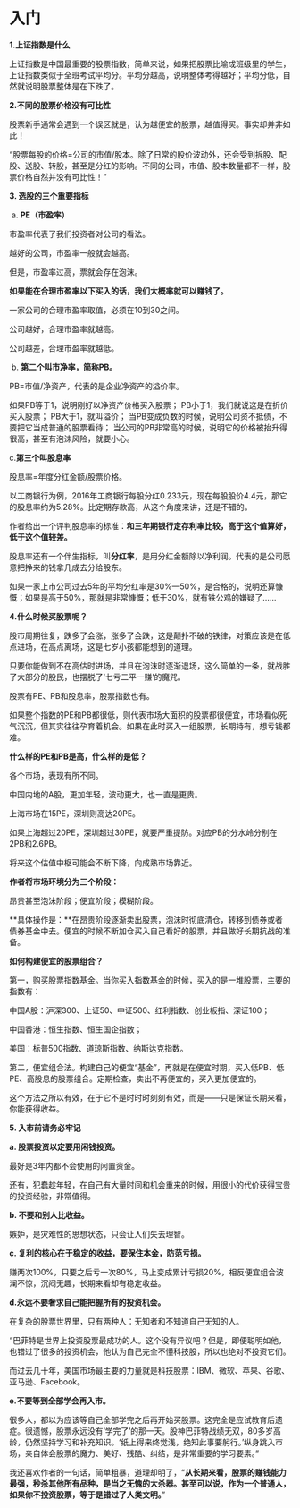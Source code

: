 # 入门


**1.上证指数是什么**

上证指数是中国最重要的股票指数，简单来说，如果把股票比喻成班级里的学生，上证指数类似于全班考试平均分。平均分越高，说明整体考得越好；平均分低，自然就说明股票整体是在下跌了。


**2.不同的股票价格没有可比性**

股票新手通常会遇到一个误区就是，认为越便宜的股票，越值得买。事实却并非如此！

“股票每股的价格=公司的市值/股本。除了日常的股价波动外，还会受到拆股、配股、送股、转股，甚至是分红的影响。不同的公司，市值、股本数量都不一样，股票价格自然并没有可比性！”


**3. 选股的三个重要指标**

​	a. **PE（市盈率）**

市盈率代表了我们投资者对公司的看法。

越好的公司，市盈率一般就会越高。

但是，市盈率过高，票就会存在泡沫。

**如果能在合理市盈率以下买入的话，我们大概率就可以赚钱了。**

一家公司的合理市盈率取值，必须在10到30之间。

公司越好，合理市盈率就越高。

公司越差，合理市盈率就越低。


​	b. **第二个叫市净率，简称PB。**

PB=市值/净资产，代表的是企业净资产的溢价率。

如果PB等于1，说明刚好以净资产价格买入股票； PB小于1，我们就说这是在折价买入股票； PB大于1，就叫溢价； 当PB变成负数的时候，说明公司资不抵债，不要把它当成普通的股票看待； 当公司的PB非常高的时候，说明它的价格被抬升得很高，甚至有泡沫风险，就要小心。

c.**第三个叫股息率**

股息率=年度分红金额/股票价格。

以工商银行为例，2016年工商银行每股分红0.233元，现在每股股价4.4元，那它的股息率约为5.28%。比定期存款高，从这个角度来讲，还是不错的。

作者给出一个评判股息率的标准：**和三年期银行定存利率比较，高于这个值算好，低于这个值较差。**

股息率还有一个伴生指标，叫**分红率**，是用分红金额除以净利润。代表的是公司愿意把挣来的钱拿几成去分给股东。

如果一家上市公司过去5年的平均分红率是30%—50%，是合格的，说明还算慷慨；如果是高于50%，那就是非常慷慨；低于30%，就有铁公鸡的嫌疑了……



**4.什么时候买股票呢？**

股市周期往复，跌多了会涨，涨多了会跌，这是颠扑不破的铁律，对策应该是在低点进场，在高点离场，这是七岁小孩都能想到的道理。

只要你能做到不在高估时进场，并且在泡沫时逐渐退场，这么简单的一条，就战胜了大部分的股民，也摆脱了‘七亏二平一赚’的魔咒。

股票有PE、PB和股息率，股票指数也有。

如果整个指数的PE和PB都很低，则代表市场大面积的股票都很便宜，市场看似死气沉沉，但其实往往孕育着机会。如果在此时买入一组股票，长期持有，想亏钱都难。



**什么样的PE和PB是高，什么样的是低？**

各个市场，表现有所不同。

中国内地的A股，更加年轻，波动更大，也一直是更贵。

上海市场在15PE，深圳则高达20PE。

如果上海超过20PE，深圳超过30PE，就要严重提防。对应PB的分水岭分别在2PB和2.6PB。

将来这个估值中枢可能会不断下降，向成熟市场靠近。

**作者将市场环境分为三个阶段：**

昂贵甚至泡沫阶段；便宜阶段；模糊阶段。

**具体操作是：**在昂贵阶段逐渐卖出股票，泡沫时彻底清仓，转移到债券或者债券基金中去。便宜的时候不断加仓买入自己看好的股票，并且做好长期抗战的准备。



**如何构建便宜的股票组合？**

第一，购买股票指数基金。当你买入指数基金的时候，买入的是一堆股票，主要的指数有：

中国A股：沪深300、上证50、中证500、红利指数、创业板指、深证100；

中国香港：恒生指数、恒生国企指数；

美国：标普500指数、道琼斯指数、纳斯达克指数。

第二，便宜组合法。构建自己的便宜“基金”，再就是在便宜时期，买入低PB、低PE、高股息的股票组合。定期检查，卖出不再便宜的，买入更加便宜的。

这个方法之所以有效，在于它不是时时时刻刻有效，而是——只是保证长期来看，你能获得收益。



**5. 入市前请务必牢记**

**a. 股票投资以定要用闲钱投资。**

最好是3年内都不会使用的闲置资金。

还有，犯蠢趁年轻，在自己有大量时间和机会重来的时候，用很小的代价获得宝贵的投资经验，非常值得。

**b. 不要和别人比收益。**

嫉妒，是灾难性的思想状态，只会让人们失去理智。

**c. 复利的核心在于稳定的收益，要保住本金，防范亏损。**

赚两次100%，只要之后亏一次80%，马上变成累计亏损20%，相反便宜组合波澜不惊，沉闷无趣，长期来看却有稳定收益。

**d.永远不要奢求自己能把握所有的投资机会。**

在复杂的股票世界里，只有两种人：无知者和不知道自己无知的人。

 “巴菲特是世界上投资股票最成功的人。这个没有异议吧？但是，即便聪明如他，也错过了很多的投资机会，他认为自己完全不懂科技股，所以也绝对不投资它们。

而过去几十年，美国市场最主要的力量就是科技股票：IBM、微软、苹果、谷歌、亚马逊、Facebook。

**e.不要等到全部学会再入市。**

很多人，都以为应该等自己全部学完之后再开始买股票。这完全是应试教育后遗症。很遗憾，股票永远没有‘学完了’的那一天。股神巴菲特战绩无双，80多岁高龄，仍然坚持学习和补充知识。‘纸上得来终觉浅，绝知此事要躬行。’纵身跳入市场，亲自体会股票的魔力、美好、残酷、纠结，是非常重要的学习要素。”



我还喜欢作者的一句话，简单粗暴，道理却明了，“**从长期来看，股票的赚钱能力最强，秒杀其他所有品种，是当之无愧的大杀器。甚至可以说，作为一个普通人，如果你不投资股票，等于是错过了人类文明。**”